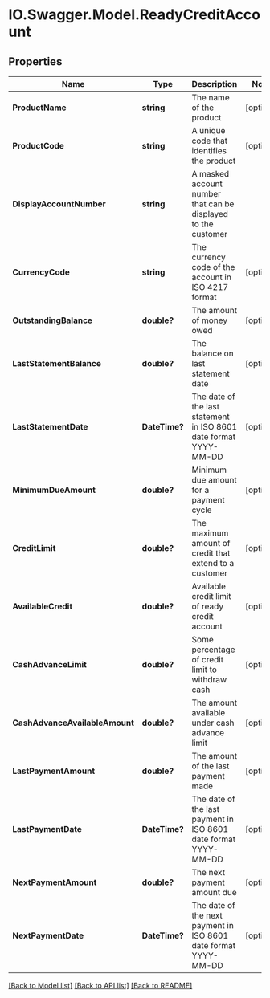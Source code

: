 # IO.Swagger.Model.ReadyCreditAccount
## Properties

Name | Type | Description | Notes
------------ | ------------- | ------------- | -------------
**ProductName** | **string** | The name of the product | [optional] 
**ProductCode** | **string** | A unique code that identifies the product | [optional] 
**DisplayAccountNumber** | **string** | A masked account number that can be displayed to the customer | 
**CurrencyCode** | **string** | The currency code of the account in ISO 4217 format | [optional] 
**OutstandingBalance** | **double?** | The amount of money owed | [optional] 
**LastStatementBalance** | **double?** | The balance on last statement date | [optional] 
**LastStatementDate** | **DateTime?** | The date of the last statement in ISO 8601 date format YYYY-MM-DD | [optional] 
**MinimumDueAmount** | **double?** | Minimum due amount for a payment cycle | [optional] 
**CreditLimit** | **double?** | The maximum amount of credit that extend to a customer | [optional] 
**AvailableCredit** | **double?** | Available credit limit of ready credit account | [optional] 
**CashAdvanceLimit** | **double?** | Some percentage of credit limit to withdraw cash | [optional] 
**CashAdvanceAvailableAmount** | **double?** | The amount available under cash advance limit | [optional] 
**LastPaymentAmount** | **double?** | The amount of the last payment made | [optional] 
**LastPaymentDate** | **DateTime?** | The date of the last payment in ISO 8601 date format YYYY-MM-DD | [optional] 
**NextPaymentAmount** | **double?** | The next payment amount due | [optional] 
**NextPaymentDate** | **DateTime?** | The date of the next payment in ISO 8601 date format YYYY-MM-DD | [optional] 

[[Back to Model list]](../README.md#documentation-for-models) [[Back to API list]](../README.md#documentation-for-api-endpoints) [[Back to README]](../README.md)

